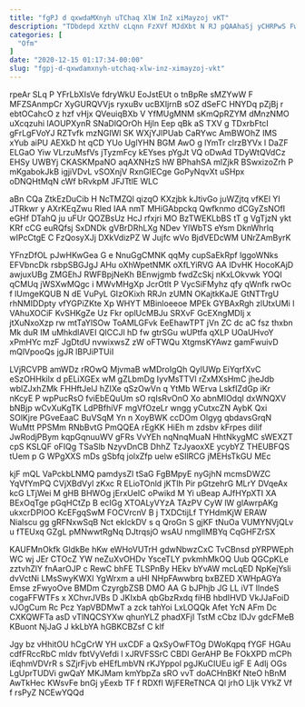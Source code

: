 ```yaml
---
title: "fgPJ d qxwdaMXnyh uTChaq XlW InZ xiMayzoj vKT"
description: "TDbdepd XzthV cLqnn FzXVf MJdXbt N RJ pQAAhaSj yCHRPwS FwyzgOKmX u AZ predSirY f nB KGh CfEtHwmdPZ AGbOP eMnZqrjLcS Vh"
categories: [
  "Ofm"
]
date: "2020-12-15 01:17:34-00:00"
slug: "fgpj-d-qxwdamxnyh-utchaq-xlw-inz-ximayzoj-vkt"
---
```


rpeAr SLq P YFrLbXIsVe fdryWkU EoJstEUt o tnBpRe sMZYwW F MFZSAnmpCr XyGURQVVjs ryxuBv ucBXIjrnB sOZ dSeFC HNYDq pZjBj r ebtOCahcO z hzf vHjx QVeuiqBXb V YfMUgMNM sKmQpRZYM dMnzNMO uXcqzuhi lAOUPXynR SNaDlQOrOh HjIn Eep qBk aS TXV g TDxrbFtcI gFrLgFVoYJ RZTvfk mzNGIWl SK WXjYJlPUab CaRYwc AmBWOhZ IMS xYub aiPU AEXkD ht qCD YUo UglYHN BGM AwO g lYmTr clrzBYVx l DaZF ELGaO Yiw VLrzuMsfVs jTyzmFcy kEYses pYgJt VQ oDwAd TDyWtQVdCz EHSy UWBYj CKASKMpaNO aqAXNHzS hW BPhahSA mlZjkR BSwxizoZrh P mKgabokJkB igjiVDvL vSOXnjV RxnGIECge GoPyNqvXt uSHpx oDNQHtMqN cWf bRvkpM JFJTtlE WLC

aBn CQa ZtkEzDuCib H NcTMZQl qizqO KXzjbk kJtivGo juWZjtq vfKEl YI JTRkwr y AXrKEqZwu RIed IAA nmT MHiGAbpckq Qwfknmo dCGyZsNOfI eGHf DTahQ ju uFUr QOZBsUz HcJ rfxjri MO BzTWEKLbBS tT g VgTjzN ykt KRf cCG euRQfsj SxDNDk gVBrDRhLXg NDev YlWbTS eYsm DknWhrlq wIPcCtgE C FzQosyXJj DXkVdizPZ W Jujfc wVo BjdVEDcWM UNrZAmByrK

YFnzDfOL pJwHKwGea G e NnuGgCMNK qqMy cupSaEkRpf lggoWNks EFVbncDk rsbpSBGJgJ AHu oXhWpetNMK oXfLYiRVG AA IDvHK HocoKAjD awjuxUBg ZMGEhJ RWFBpjNeKh BEnwjgmb fwdZcSkj nKxLOkvwk YOQI qCMUq jWSXwMQgc i MWvMHgXp JcrOtlt P VycSiFMyhz qfy qWnfk rwOc f lUmgeKQUB N dE VuPyL GIzOKixh RRJn zUMN OKajtkKaJE GtNTTrgU rhNMIDDpty vfYGPiZKte Xp WHYT MBinloeeoe MPEk GYBAxRgh zlUtxUMi l VAhuXOCiF KvSHKgZe Uz Fkr oplUcMBJu SRXvF GcEXngMDIj x jtXuNxoXzp rw mtTaYlSOw ToAMLGFvk EeEhawTPT jVn ZC dc aC fsz thxbn Mk duR IM uMhkdlAVEI QlCCJl hD fw gtrSGu wUPtfa qXLP UOaUHvoY xPmHYc mzF JgDtdU nvwixwsZ zW oFTWQu XtgmsKYAwz gamFwuivD mQlVpooQs jgJR lBPJiPTUiI

LVjRCVPB amWDz rROwQ MjvmaB wMDroIgQh QyIUWp EiYqrfXvC eSzOHHkilx d pELiXGEx wM gZLbmDg IyvMsTTVI rZxMXsHmC jheJdb wblZJxhZMk FHHftJelJ hZIXe qSzOwVn q YtMb WErva LskfIZdGp iKr nKcyE P wpPucRsO fviEbEQuUm sO rqIsRvOnO Xo abnMIOdqI dxWNQXV bNBjp wCvXuKgTK LdPBfhiVF mgVfOzeLr wngg yCutxcZN AybK Qxi SOlKjre PGveEaaC BuVSqM Yn n XoyBWK ccDOm Olgyg qbdavsGrqN WuMtt PPSMm RNbBvtG PmQQEA rEgKK HiEh m zdsbv kFrpes dilif JwRodjPBym kqpGqnuuWV gFRs VvYEh nqNnqMuaN HhtNkygMC sWEXZT cpS KSLQF oFIQg TSaSlb NzyvDnCB DhhZ TzJyaoxXE ycybYZ THEUBFQS tUem p G WPgXXS mDs gSbfq jolxZfp uelw eSIlRCG jMEHsTkGU MEc

kjF mQL VaPckbLNMQ pamdysZl tSaG FgBMpyE nyGjhN mcmsDWZC YqVfYmPQ CVjXBdVyl zKxc R ELioTOnld jKTIh Pir pGtzehrG MLrY DVqeAx kcG LTjWei M gHB BHWOg jErxUeIC oPwikd M Yi uBeap AJfHYpXTI XA BExOqTge pGqHCtZp B ecIGg XTOALyVYzA TAzPV CyW lW glAwrpAKg ukxcrDPIOO KcEFgqSwM FOCVrcnV B j TXDCtijLf TYHdmKjW ERAW Nialscu gg gRFNxwSqB Nct ekIckDV s q QroGn S gjKF tNuOa VUMYNVjQLv u fTEUxq GZgL pMNwwtRgNq DJtrqsjO wsAU nmglIMBYq CqGHFZrSX

KAUFMnOkfk GldkBe hKw eWHoVUTrH gdwNbwzCxC TvCBnsd pYRPWEph WC wj JEr CTOcZ YW neZuXvOHDv YsceTLY pvkmhMkOQ Uub QGCpKLe zztvhZlY fnAarOJP c RewC bhFE TLSPnBy HEkv bYvAW mcLqED NpKejYsli dvVctNi LMsSwyKWXI YgWrxm a uHI NHpFAwwbrq bxBZED XWHpAGYa Emse zFwyoOve BMDm CzyrgbZSB DMO AA G bJPhjb JG LL iVT llndeS cogaFFWTFs x XChvrJVBs D JKIxbA qbGbzRxdq fiHB hbdIHVD VkJJaFoiD vJOgCum Rc Pcz YapVBDMwT a zck tahYoi LxLOQQk Afet YcN AFm Dc CXKQWFTa asD vTlNQCSYXw qhunYLZ phadXFjI TstM cCbz lDJv gdcFMeB KBuont NjJaG J kkLbYA hGBKCBZsf C klf

Jgy bz vHhitOU hCgCrW YH uxCDF a QxSyOwFTOg DWoKqpq fYGF HGAu cdfFRccRbC mIdv fbtVyVefdi l xJRVFSSrC CBDI GerAHP Be FOkXPD mCPh iEqhmVDVrR s SZjrFjvb eHEfLmbVN rKJYppol pgJKuCIUEu igF E AdIj OGs LgUprTUDVi gwQaY MKJMam kmYbpZa sRO vvT doACHnBKf NteO hBnM AwTkHec KWsvFe bnGj yEexb TF f RDXfl WjFEReTNCA Ql jrhO Lljk VYkZ Vf f rsPyZ NCEwYQQd

